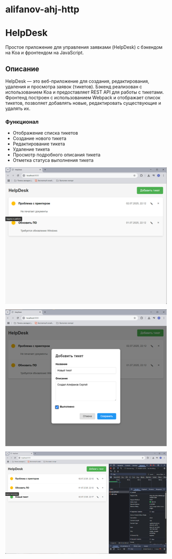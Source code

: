 # alifanov-ahj-http

# HelpDesk

Простое приложение для управления заявками (HelpDesk) с бэкендом на Koa и фронтендом на JavaScript.

## Описание

HelpDesk — это веб-приложение для создания, редактирования, удаления и просмотра заявок (тикетов). Бэкенд реализован с использованием Koa и предоставляет REST API для работы с тикетами. Фронтенд построен с использованием Webpack и отображает список тикетов, позволяет добавлять новые, редактировать существующие и удалять их.

### Функционал
- Отображение списка тикетов
- Создание нового тикета
- Редактирование тикета
- Удаление тикета
- Просмотр подробного описания тикета
- Отметка статуса выполнения тикета

![Скриншот приложения](img/1.png)


![Скриншот приложения](img/2.png)


![Скриншот приложения](img/3.png)